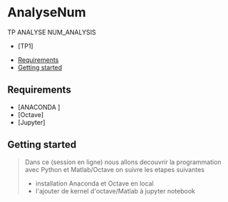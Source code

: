 # AnalyseNum
TP ANALYSE
 NUM_ANALYSIS
 - [TP1]
<!-- START doctoc generated TOC please keep comment here to allow auto update -->
<!-- DON'T EDIT THIS SECTION, INSTEAD RE-RUN doctoc TO UPDATE -->


- [Requirements](#requirements)
- [Getting started](#getting-started)




<!-- END doctoc generated TOC please keep comment here to allow auto update -->

## Requirements

* [ANACONDA ]
* [Octave]
* [Jupyter]

## Getting started 
> Dans ce (session en ligne) nous allons decouvrir la programmation avec Python et Matlab/Octave on suivre les etapes suivantes 
> + installation Anaconda et Octave en local
> + l'ajouter de kernel d'octave/Matlab à jupyter notebook









